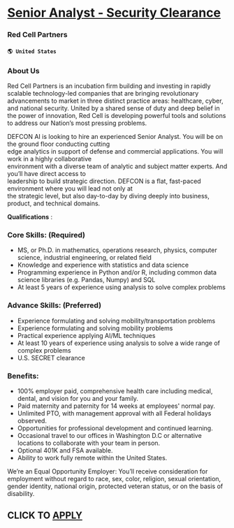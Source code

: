 # [Senior Analyst - Security Clearance](https://www.remotewlb.com/apply/senior-analyst-security-clearance-86659)  
### Red Cell Partners  
#### `🌎 United States`  

### About Us

Red Cell Partners is an incubation firm building and investing in rapidly scalable technology-led companies that are bringing revolutionary advancements to market in three distinct practice areas: healthcare, cyber, and national security. United by a shared sense of duty and deep belief in the power of innovation, Red Cell is developing powerful tools and solutions to address our Nation’s most pressing problems.

DEFCON AI is looking to hire an experienced Senior Analyst. You will be on the ground floor conducting cutting  
edge analytics in support of defense and commercial applications. You will work in a highly collaborative  
environment with a diverse team of analytic and subject matter experts. And you’ll have direct access to  
leadership to build strategic direction. DEFCON is a flat, fast-paced environment where you will lead not only at  
the strategic level, but also day-to-day by diving deeply into business, product, and technical domains.

 **Qualifications** :

### Core Skills: (Required)

  * MS, or Ph.D. in mathematics, operations research, physics, computer science, industrial engineering, or related field
  * Knowledge and experience with statistics and data science
  * Programming experience in Python and/or R, including common data science libraries (e.g. Pandas, Numpy) and SQL
  * At least 5 years of experience using analysis to solve complex problems

### Advance Skills: (Preferred)

  * Experience formulating and solving mobility/transportation problems
  * Experience formulating and solving mobility problems
  * Practical experience applying AI/ML techniques
  * At least 10 years of experience using analysis to solve a wide range of complex problems
  * U.S. SECRET clearance 

### Benefits:

  * 100% employer paid, comprehensive health care including medical, dental, and vision for you and your family.
  * Paid maternity and paternity for 14 weeks at employees' normal pay.
  * Unlimited PTO, with management approval with all Federal holidays observed.
  * Opportunities for professional development and continued learning.
  * Occasional travel to our offices in Washington D.C or alternative locations to collaborate with your team in person.
  * Optional 401K and FSA available.
  * Ability to work fully remote within the United States. 

We’re an Equal Opportunity Employer: You’ll receive consideration for employment without regard to race, sex, color, religion, sexual orientation, gender identity, national origin, protected veteran status, or on the basis of disability.

  
## CLICK TO [APPLY](https://www.remotewlb.com/apply/senior-analyst-security-clearance-86659)

